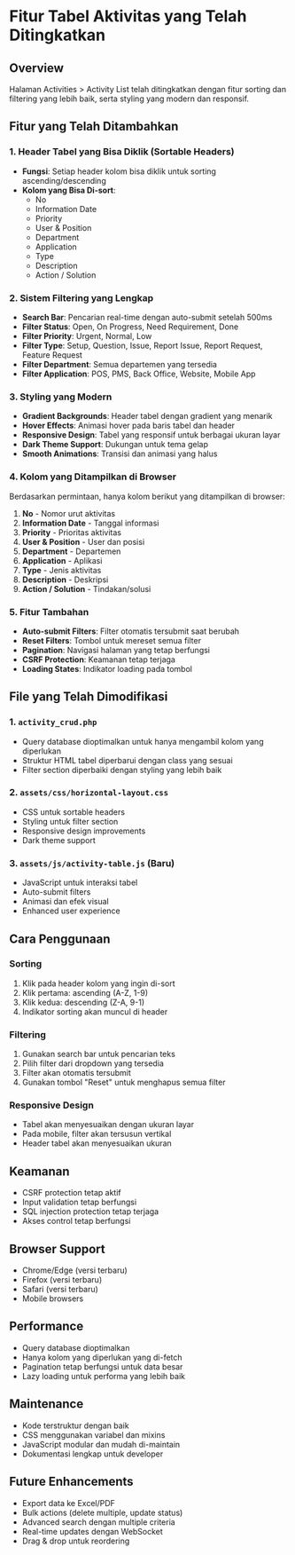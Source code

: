 # Fitur Tabel Aktivitas yang Telah Ditingkatkan

## Overview
Halaman Activities > Activity List telah ditingkatkan dengan fitur sorting dan filtering yang lebih baik, serta styling yang modern dan responsif.

## Fitur yang Telah Ditambahkan

### 1. Header Tabel yang Bisa Diklik (Sortable Headers)
- **Fungsi**: Setiap header kolom bisa diklik untuk sorting ascending/descending
- **Kolom yang Bisa Di-sort**:
  - No
  - Information Date
  - Priority
  - User & Position
  - Department
  - Application
  - Type
  - Description
  - Action / Solution

### 2. Sistem Filtering yang Lengkap
- **Search Bar**: Pencarian real-time dengan auto-submit setelah 500ms
- **Filter Status**: Open, On Progress, Need Requirement, Done
- **Filter Priority**: Urgent, Normal, Low
- **Filter Type**: Setup, Question, Issue, Report Issue, Report Request, Feature Request
- **Filter Department**: Semua departemen yang tersedia
- **Filter Application**: POS, PMS, Back Office, Website, Mobile App

### 3. Styling yang Modern
- **Gradient Backgrounds**: Header tabel dengan gradient yang menarik
- **Hover Effects**: Animasi hover pada baris tabel dan header
- **Responsive Design**: Tabel yang responsif untuk berbagai ukuran layar
- **Dark Theme Support**: Dukungan untuk tema gelap
- **Smooth Animations**: Transisi dan animasi yang halus

### 4. Kolom yang Ditampilkan di Browser
Berdasarkan permintaan, hanya kolom berikut yang ditampilkan di browser:
1. **No** - Nomor urut aktivitas
2. **Information Date** - Tanggal informasi
3. **Priority** - Prioritas aktivitas
4. **User & Position** - User dan posisi
5. **Department** - Departemen
6. **Application** - Aplikasi
7. **Type** - Jenis aktivitas
8. **Description** - Deskripsi
9. **Action / Solution** - Tindakan/solusi

### 5. Fitur Tambahan
- **Auto-submit Filters**: Filter otomatis tersubmit saat berubah
- **Reset Filters**: Tombol untuk mereset semua filter
- **Pagination**: Navigasi halaman yang tetap berfungsi
- **CSRF Protection**: Keamanan tetap terjaga
- **Loading States**: Indikator loading pada tombol

## File yang Telah Dimodifikasi

### 1. `activity_crud.php`
- Query database dioptimalkan untuk hanya mengambil kolom yang diperlukan
- Struktur HTML tabel diperbarui dengan class yang sesuai
- Filter section diperbaiki dengan styling yang lebih baik

### 2. `assets/css/horizontal-layout.css`
- CSS untuk sortable headers
- Styling untuk filter section
- Responsive design improvements
- Dark theme support

### 3. `assets/js/activity-table.js` (Baru)
- JavaScript untuk interaksi tabel
- Auto-submit filters
- Animasi dan efek visual
- Enhanced user experience

## Cara Penggunaan

### Sorting
1. Klik pada header kolom yang ingin di-sort
2. Klik pertama: ascending (A-Z, 1-9)
3. Klik kedua: descending (Z-A, 9-1)
4. Indikator sorting akan muncul di header

### Filtering
1. Gunakan search bar untuk pencarian teks
2. Pilih filter dari dropdown yang tersedia
3. Filter akan otomatis tersubmit
4. Gunakan tombol "Reset" untuk menghapus semua filter

### Responsive Design
- Tabel akan menyesuaikan dengan ukuran layar
- Pada mobile, filter akan tersusun vertikal
- Header tabel akan menyesuaikan ukuran

## Keamanan
- CSRF protection tetap aktif
- Input validation tetap berfungsi
- SQL injection protection tetap terjaga
- Akses control tetap berfungsi

## Browser Support
- Chrome/Edge (versi terbaru)
- Firefox (versi terbaru)
- Safari (versi terbaru)
- Mobile browsers

## Performance
- Query database dioptimalkan
- Hanya kolom yang diperlukan yang di-fetch
- Pagination tetap berfungsi untuk data besar
- Lazy loading untuk performa yang lebih baik

## Maintenance
- Kode terstruktur dengan baik
- CSS menggunakan variabel dan mixins
- JavaScript modular dan mudah di-maintain
- Dokumentasi lengkap untuk developer

## Future Enhancements
- Export data ke Excel/PDF
- Bulk actions (delete multiple, update status)
- Advanced search dengan multiple criteria
- Real-time updates dengan WebSocket
- Drag & drop untuk reordering
